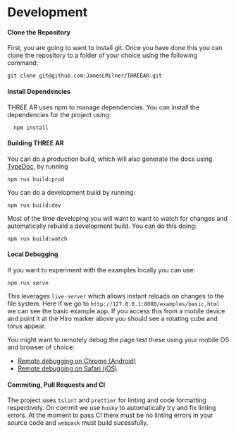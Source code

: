 # Development

#### Clone the Repository

First, you are going to want to install git. Once you have done this you can clone the repository to a folder of your choice using the following command:

```
git clone git@github.com:JamesLMilner/THREEAR.git
```

#### Install Dependencies

THREE AR uses npm to manage dependencies. You can install the dependencies for the project using:

```
  npm install
```

#### Building THREE AR

You can do a production build, which will also generate the docs using [TypeDoc](https://typedoc.org/), by running

```
npm run build:prod
```

You can do a development build by running:

```
npm run build:dev
```

Most of the time developing you will want to want to watch for changes and automatically rebuild a development build. You can do this doing:

```
npm run build:watch
```

#### Local Debugging

If you want to experiment with the examples locally you can use:

```npm run serve```

This leverages `live-server` which allows instant reloads on changes to the file system. Here if we go to `http://127.0.0.1:8080/examples/basic.html` we can see the basic example app. If you access this from a mobile device and point it at the Hiro marker above you should see a rotating cube and torus appear. 

You might want to remotely debug the page test these using your mobile OS and browser of choice:

* [Remote debugging on Chrome (Android)](https://developers.google.com/web/tools/chrome-devtools/remote-debugging/)
* [Remote debugging on Safari (iOS)](https://medium.com/@sarahelson81/remote-debugging-webpages-in-ios-safari-8fd9b7a79a60)


#### Commiting, Pull Requests and CI

The project uses `tslint` and `prettier` for linting and code formatting respectively. On commit we use `husky` to automatically try and fix linting errors. At the moment to pass CI there must be no linting errors in your source code and `webpack` must build sucessfully.

